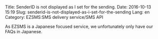 Title: SenderID is not displayed as I set for the sending.
Date: 2016-10-13 15:19
Slug: senderid-is-not-displayed-as-i-set-for-the-sending
Lang: en
Category: EZSMS:SMS delivery service/SMS API

As EZSMS is a Japanese focused service, we unfortunately only have our FAQs in Japanese.